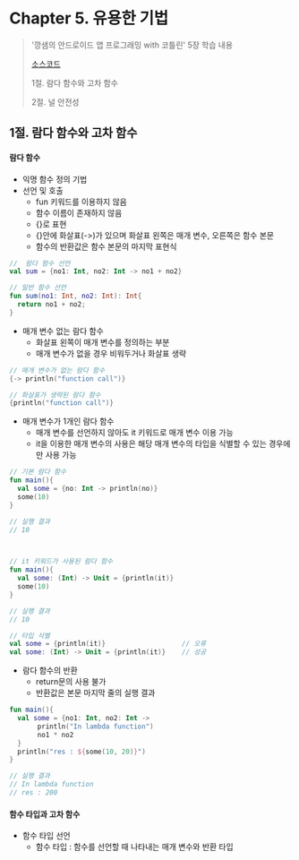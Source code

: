 # Chapter 5. 유용한 기법

> '깡샘의 안드로이드 앱 프로그래밍 with 코틀린' 5장 학습 내용
>
> [소스코드]()
>
> 1절. 람다 함수와 고차 함수
>
> 2절. 널 안전성

## 1절. 람다 함수와 고차 함수

#### 람다 함수

- 익명 함수 정의 기법
- 선언 및 호출
  - fun 키워드를 이용하지 않음
  - 함수 이름이 존재하지 않음
  - {}로 표현
  - {}안에 화살표(->)가 있으며 화살표 왼쪽은 매개 변수, 오른쪽은 함수 본문
  - 함수의 반환값은 함수 본문의 마지막 표현식

 
```Kotlin
//  람다 함수 선언
val sum = {no1: Int, no2: Int -> no1 + no2}

// 일반 함수 선언
fun sum(no1: Int, no2: Int): Int{
  return no1 + no2;
}
```

- 매개 변수 없는 람다 함수
  - 화살표 왼쪽이 매개 변수를 정의하는 부분
  - 매개 변수가 없을 경우 비워두거나 화살표 생략
 
```Kotlin
// 매개 변수가 없는 람다 함수
{-> println("function call")}

// 화살표가 생략된 람다 함수
{println("function call")}
```

- 매개 변수가 1개인 람다 함수
  - 매개 변수를 선언하지 않아도 it 키워드로 매개 변수 이용 가능
  - it을 이용한 매개 변수의 사용은 해당 매개 변수의 타입을 식별할 수 있는 경우에만 사용 가능
 
```Kotlin
// 기본 람다 함수
fun main(){
  val some = {no: Int -> println(no)}
  some(10)
}

// 실행 결과
// 10



// it 키워드가 사용된 람다 함수
fun main(){
  val some: (Int) -> Unit = {println(it)}
  some(10)
}

// 실행 결과
// 10
```

```Kotlin
// 타입 식별
val some = {println(it)}                   // 오류
val some: (Int) -> Unit = {println(it)}    // 성공
```

- 람다 함수의 반환
  - return문의 사용 불가
  - 반환값은 본문 마지막 줄의 실행 결과
 
```Kotlin
fun main(){
  val some = {no1: Int, no2: Int ->
       println("In lambda function")
       no1 * no2
  }
  println("res : ${some(10, 20)}")
}

// 실행 결과
// In lambda function
// res : 200
```

#### 함수 타입과 고차 함수

- 함수 타입 선언
  - 함수 타입 : 함수를 선언할 때 나타내는 매개 변수와 반환 타입
 
```Kotlin

```
